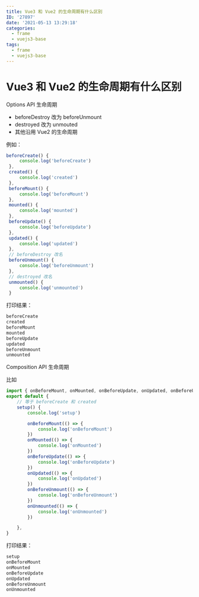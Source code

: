```yaml
---
title: Vue3 和 Vue2 的生命周期有什么区别
ID: '27897'
date: '2021-05-13 13:29:18'
categories:
  - frame
  - vuejs3-base
tags:
  - frame
  - vuejs3-base
---
```


# Vue3 和 Vue2 的生命周期有什么区别

Options API 生命周期

- beforeDestroy 改为 beforeUnmount
- destroyed 改为 unmouted
- 其他沿用 Vue2 的生命周期

例如：

``` js
beforeCreate() {
     console.log('beforeCreate')
 },
 created() {
     console.log('created')
 },
 beforeMount() {
     console.log('beforeMount')
 },
 mounted() {
     console.log('mounted')
 },
 beforeUpdate() {
     console.log('beforeUpdate')
 },
 updated() {
     console.log('updated')
 },
 // beforeDestroy 改名
 beforeUnmount() {
     console.log('beforeUnmount')
 },
 // destroyed 改名
 unmounted() {
     console.log('unmounted')
 }
```
打印结果：

``` js 
beforeCreate
created
beforeMount
mounted
beforeUpdate
updated
beforeUnmount
unmounted
```

Composition API 生命周期

比如

``` js 
import { onBeforeMount, onMounted, onBeforeUpdate, onUpdated, onBeforeUnmount, onUnmounted } from 'vue'
export default {
    // 等于 beforeCreate 和 created
    setup() {
        console.log('setup')

        onBeforeMount(() => {
            console.log('onBeforeMount')
        })
        onMounted(() => {
            console.log('onMounted')
        })
        onBeforeUpdate(() => {
            console.log('onBeforeUpdate')
        })
        onUpdated(() => {
            console.log('onUpdated')
        })
        onBeforeUnmount(() => {
            console.log('onBeforeUnmount')
        })
        onUnmounted(() => {
            console.log('onUnmounted')
        })

    },
}
```

打印结果：

``` js 
setup
onBeforeMount
onMounted
onBeforeUpdate
onUpdated
onBeforeUnmount
onUnmounted
```
 
 
 
 
 
 
 
 
 
 
 
 
 
 
 
 
 
 
 
 
 
 
 
